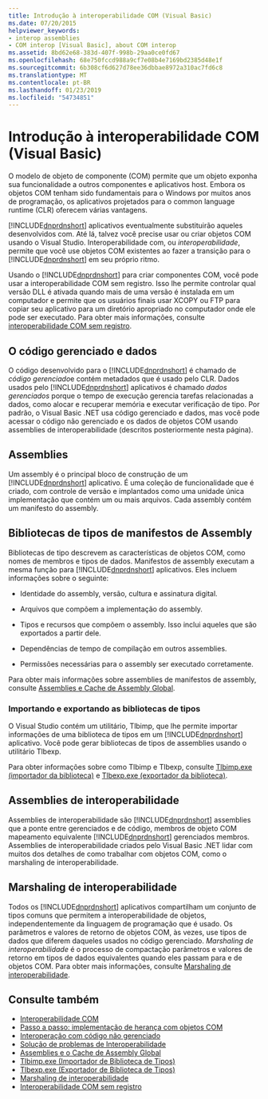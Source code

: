 ```yaml
---
title: Introdução à interoperabilidade COM (Visual Basic)
ms.date: 07/20/2015
helpviewer_keywords:
- interop assemblies
- COM interop [Visual Basic], about COM interop
ms.assetid: 8bd62e68-383d-407f-998b-29aa0ce0fd67
ms.openlocfilehash: 68e750fccd988a9cf7e08b4e7169bd2385d48e1f
ms.sourcegitcommit: 6b308cf6d627d78ee36dbbae8972a310ac7fd6c8
ms.translationtype: MT
ms.contentlocale: pt-BR
ms.lasthandoff: 01/23/2019
ms.locfileid: "54734851"
---
```

# <a name="introduction-to-com-interop-visual-basic"></a>Introdução à interoperabilidade COM (Visual Basic)
O modelo de objeto de componente (COM) permite que um objeto exponha sua funcionalidade a outros componentes e aplicativos host. Embora os objetos COM tenham sido fundamentais para o Windows por muitos anos de programação, os aplicativos projetados para o common language runtime (CLR) oferecem várias vantagens.  
  
 [!INCLUDE[dnprdnshort](~/includes/dnprdnshort-md.md)] aplicativos eventualmente substituirão aqueles desenvolvidos com. Até lá, talvez você precise usar ou criar objetos COM usando o Visual Studio. Interoperabilidade com, ou *interoperabilidade*, permite que você use objetos COM existentes ao fazer a transição para o [!INCLUDE[dnprdnshort](~/includes/dnprdnshort-md.md)] em seu próprio ritmo.  
  
 Usando o [!INCLUDE[dnprdnshort](~/includes/dnprdnshort-md.md)] para criar componentes COM, você pode usar a interoperabilidade COM sem registro. Isso lhe permite controlar qual versão DLL é ativada quando mais de uma versão é instalada em um computador e permite que os usuários finais usar XCOPY ou FTP para copiar seu aplicativo para um diretório apropriado no computador onde ele pode ser executado. Para obter mais informações, consulte [interoperabilidade COM sem registro](../../../framework/interop/registration-free-com-interop.md).  
  
## <a name="managed-code-and-data"></a>O código gerenciado e dados  
 O código desenvolvido para o [!INCLUDE[dnprdnshort](~/includes/dnprdnshort-md.md)] é chamado de *código gerenciado*e contém metadados que é usado pelo CLR. Dados usados pelo [!INCLUDE[dnprdnshort](~/includes/dnprdnshort-md.md)] aplicativos é chamado *dados gerenciados* porque o tempo de execução gerencia tarefas relacionadas a dados, como alocar e recuperar memória e executar verificação de tipo. Por padrão, o Visual Basic .NET usa código gerenciado e dados, mas você pode acessar o código não gerenciado e os dados de objetos COM usando assemblies de interoperabilidade (descritos posteriormente nesta página).  
  
## <a name="assemblies"></a>Assemblies  
 Um assembly é o principal bloco de construção de um [!INCLUDE[dnprdnshort](~/includes/dnprdnshort-md.md)] aplicativo. É uma coleção de funcionalidade que é criado, com controle de versão e implantados como uma unidade única implementação que contém um ou mais arquivos. Cada assembly contém um manifesto do assembly.  
  
## <a name="type-libraries-and-assembly-manifests"></a>Bibliotecas de tipos de manifestos de Assembly  
 Bibliotecas de tipo descrevem as características de objetos COM, como nomes de membros e tipos de dados. Manifestos de assembly executam a mesma função para [!INCLUDE[dnprdnshort](~/includes/dnprdnshort-md.md)] aplicativos. Eles incluem informações sobre o seguinte:  
  
-   Identidade do assembly, versão, cultura e assinatura digital.  
  
-   Arquivos que compõem a implementação do assembly.  
  
-   Tipos e recursos que compõem o assembly. Isso inclui aqueles que são exportados a partir dele.  
  
-   Dependências de tempo de compilação em outros assemblies.  
  
-   Permissões necessárias para o assembly ser executado corretamente.  
  
 Para obter mais informações sobre assemblies de manifestos de assembly, consulte [Assemblies e Cache de Assembly Global](../../../visual-basic/programming-guide/concepts/assemblies-gac/index.md).  
  
### <a name="importing-and-exporting-type-libraries"></a>Importando e exportando as bibliotecas de tipos  
 O Visual Studio contém um utilitário, Tlbimp, que lhe permite importar informações de uma biblioteca de tipos em um [!INCLUDE[dnprdnshort](~/includes/dnprdnshort-md.md)] aplicativo. Você pode gerar bibliotecas de tipos de assemblies usando o utilitário Tlbexp.  
  
 Para obter informações sobre como Tlbimp e Tlbexp, consulte [Tlbimp.exe (importador da biblioteca)](../../../framework/tools/tlbimp-exe-type-library-importer.md) e [Tlbexp.exe (exportador da biblioteca)](../../../framework/tools/tlbexp-exe-type-library-exporter.md).  
  
## <a name="interop-assemblies"></a>Assemblies de interoperabilidade  
 Assemblies de interoperabilidade são [!INCLUDE[dnprdnshort](~/includes/dnprdnshort-md.md)] assemblies que a ponte entre gerenciados e de código, membros de objeto COM mapeamento equivalente [!INCLUDE[dnprdnshort](~/includes/dnprdnshort-md.md)] gerenciados membros. Assemblies de interoperabilidade criados pelo Visual Basic .NET lidar com muitos dos detalhes de como trabalhar com objetos COM, como o marshaling de interoperabilidade.  
  
## <a name="interoperability-marshaling"></a>Marshaling de interoperabilidade  
 Todos os [!INCLUDE[dnprdnshort](~/includes/dnprdnshort-md.md)] aplicativos compartilham um conjunto de tipos comuns que permitem a interoperabilidade de objetos, independentemente da linguagem de programação que é usado. Os parâmetros e valores de retorno de objetos COM, às vezes, use tipos de dados que diferem daqueles usados no código gerenciado. *Marshaling de interoperabilidade* é o processo de compactação parâmetros e valores de retorno em tipos de dados equivalentes quando eles passam para e de objetos COM. Para obter mais informações, consulte [Marshaling de interoperabilidade](../../../framework/interop/interop-marshaling.md).  
  
## <a name="see-also"></a>Consulte também

- [Interoperabilidade COM](../../../visual-basic/programming-guide/com-interop/index.md)
- [Passo a passo: implementação de herança com objetos COM](../../../visual-basic/programming-guide/com-interop/walkthrough-implementing-inheritance-with-com-objects.md)
- [Interoperação com código não gerenciado](../../../framework/interop/index.md)
- [Solução de problemas de Interoperabilidade](../../../visual-basic/programming-guide/com-interop/troubleshooting-interoperability.md)
- [Assemblies e o Cache de Assembly Global](../../../visual-basic/programming-guide/concepts/assemblies-gac/index.md)
- [Tlbimp.exe (Importador de Biblioteca de Tipos)](../../../framework/tools/tlbimp-exe-type-library-importer.md)
- [Tlbexp.exe (Exportador de Biblioteca de Tipos)](../../../framework/tools/tlbexp-exe-type-library-exporter.md)
- [Marshaling de interoperabilidade](../../../framework/interop/interop-marshaling.md)
- [Interoperabilidade COM sem registro](../../../framework/interop/registration-free-com-interop.md)
